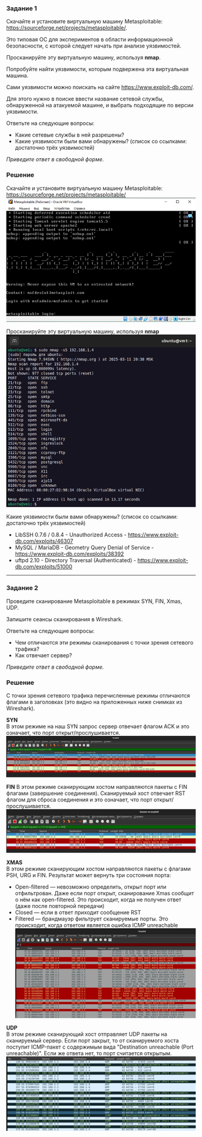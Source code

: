### Задание 1

Скачайте и установите виртуальную машину Metasploitable: https://sourceforge.net/projects/metasploitable/.

Это типовая ОС для экспериментов в области информационной безопасности, с которой следует начать при анализе уязвимостей.

Просканируйте эту виртуальную машину, используя **nmap**.

Попробуйте найти уязвимости, которым подвержена эта виртуальная машина.

Сами уязвимости можно поискать на сайте https://www.exploit-db.com/.

Для этого нужно в поиске ввести название сетевой службы, обнаруженной на атакуемой машине, и выбрать подходящие по версии уязвимости.

Ответьте на следующие вопросы:

- Какие сетевые службы в ней разрешены?
- Какие уязвимости были вами обнаружены? (список со ссылками: достаточно трёх уязвимостей)
  
*Приведите ответ в свободной форме.*  

### Решение

Скачайте и установите виртуальную машину Metasploitable: https://sourceforge.net/projects/metasploitable/  
![alt text](https://github.com/masterchoo495/13-01/blob/main/001.png)  

Просканируйте эту виртуальную машину, используя **nmap**  
![alt text](https://github.com/masterchoo495/13-01/blob/main/002.png)  

Какие уязвимости были вами обнаружены? (список со ссылками: достаточно трёх уязвимостей)
- LibSSH 0.7.6 / 0.8.4 - Unauthorized Access - https://www.exploit-db.com/exploits/46307
- MySQL / MariaDB - Geometry Query Denial of Service - https://www.exploit-db.com/exploits/38392
- uftpd 2.10 - Directory Traversal (Authenticated) - https://www.exploit-db.com/exploits/51000

---

### Задание 2

Проведите сканирование Metasploitable в режимах SYN, FIN, Xmas, UDP.

Запишите сеансы сканирования в Wireshark.

Ответьте на следующие вопросы:

- Чем отличаются эти режимы сканирования с точки зрения сетевого трафика?
- Как отвечает сервер?

*Приведите ответ в свободной форме.*

### Решение

С точки зрения сетевого трафика перечисленные режимы отличаются флагами в заголовках (это видно на приложенных ниже снимках из Wireshark).

**SYN**  
В этом режиме на наш SYN запрос сервер отвечает флагом ACK и это означает, что порт открыт/прослушивается.  
![alt text](https://github.com/masterchoo495/13-01/blob/main/syn2.png)  

**FIN**
В этом режиме сканирующим хостом направляются пакеты с FIN флагами (завершение соединения). Сканируемый хост отвечает RST флагом для сброса соединения и это означает, что порт открыт/прослушивается.  
![alt text](https://github.com/masterchoo495/13-01/blob/main/fin2.png)  

**XMAS**  
В этом режиме сканирующим хостом направляются пакеты с флагами PSH, URG и FIN. Результат может вернуть три состояния порта:
- Open-filtered — невозможно определить, открыт порт или отфильтрован. Даже если порт открыт, сканирование Xmas сообщит о нём как open-filtered. Это происходит, когда не получен ответ (даже после повторной передачи)
- Closed — если в ответ приходит сообщение RST
- Filtered — брандмауэр фильтрует сканируемые порты. Это происходит, когда ответом является ошибка ICMP unreachable
![alt text](https://github.com/masterchoo495/13-01/blob/main/xmas3.png)  

**UDP**  
В этом режиме сканирующий хост отправляет UDP пакеты на сканируемый сервер. Если порт закрыт, то от сканируемого хоста поступит ICMP-пакет с содержимым вида "Destination unreachable (Port unreachable)". Если же ответа нет, то порт считается открытым.  
![alt text](https://github.com/masterchoo495/13-01/blob/main/udp.png)  
